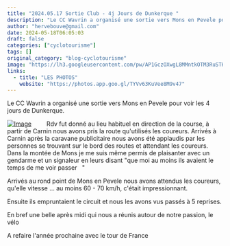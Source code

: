 ```yaml
---
title: "2024.05.17 Sortie Club - 4j Jours de Dunkerque "
description: "Le CC Wavrin a organisé une sortie vers Mons en Pevele pour voir les 4 jours de Dunkerque."
author: "hervebouve@gmail.com"
date: 2024-05-18T06:05:03
draft: false
categories: ["cyclotourisme"]
tags: []
original_category: "blog-cyclotourisme"
image: "https://lh3.googleusercontent.com/pw/AP1GczOXwgL8MMntkOTM3RuSTH3Gt75uGDhy13FelnFLLc7hklH4FbvsfFCSixM9lAwfgAw6-wE9qW3iRQbqF4AkaLFSKeUdP46EbAbo0LLUTfqjaP15L4U4Dmi_x0tAG1AIR2GMSd70N-c0mcnGTlPMaxP5wg=w1340-h1005-s-no-gm?authuser=0"
links:
  - title: "LES PHOTOS"
    website: "https://photos.app.goo.gl/TYVv63KuVee8M9v47"
---
```


Le CC Wavrin a organisé une sortie vers Mons en Pevele pour voir les 4 jours de Dunkerque.

<!--more-->

[![Image](https://lh3.googleusercontent.com/pw/AP1GczMQ4aIb42wtStf0Ye3JnwnNpyOzYlPUQf7v_mqrJzdTA34TwMlRIOfkqSC01SFhSGDz9bjqdM1uJbqmSiS3P_L75jn3X73C43V-cs5TgB7Q9oY6Gvpsyouh5TcIHHdqENyBJ3jmH3QbkcdN2C5QMMcb6g=w754-h1005-s-no-gm?authuser=0)](https://lh3.googleusercontent.com/pw/AP1GczMQ4aIb42wtStf0Ye3JnwnNpyOzYlPUQf7v_mqrJzdTA34TwMlRIOfkqSC01SFhSGDz9bjqdM1uJbqmSiS3P_L75jn3X73C43V-cs5TgB7Q9oY6Gvpsyouh5TcIHHdqENyBJ3jmH3QbkcdN2C5QMMcb6g=w754-h1005-s-no-gm?authuser=0)
&nbsp;
&nbsp;
&nbsp;
&nbsp;
Rdv fut donné au lieu habituel en direction de la course, à partir de Carnin nous avons pris la route qu'utilisés les coureurs. Arrivés à Carnin après la caravane publicitaire nous avons été applaudis par les personnes se trouvant sur le bord des routes et attendant les coureurs. Dans la montée de Mons je me suis même permis de plaisanter avec un&nbsp; gendarme et un signaleur en leurs disant "que moi au moins ils avaient le temps de me voir passer&nbsp;&nbsp;&nbsp;"

Arrivés au rond point de Mons en Pevele nous avons attendus les coureurs, qu'elle vitesse ... au moins 60 - 70 km/h, c'était impressionnant.

Ensuite ils empruntaient le circuit et nous les avons vus passés à 5 reprises.

En bref une belle après midi qui nous a réunis autour de notre passion, le vélo

A refaire l'année prochaine avec le tour de France